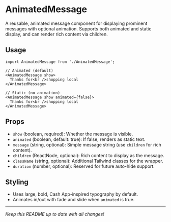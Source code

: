 # AnimatedMessage

A reusable, animated message component for displaying prominent messages with optional animation. Supports both animated and static display, and can render rich content via children.

## Usage
```tsx
import AnimatedMessage from './AnimatedMessage';

// Animated (default)
<AnimatedMessage show>
  Thanks for<br />shopping local
</AnimatedMessage>

// Static (no animation)
<AnimatedMessage show animated={false}>
  Thanks for<br />shopping local
</AnimatedMessage>
```

## Props
- `show` (boolean, required): Whether the message is visible.
- `animated` (boolean, default: true): If false, renders as static text.
- `message` (string, optional): Simple message string (use `children` for rich content).
- `children` (ReactNode, optional): Rich content to display as the message.
- `className` (string, optional): Additional Tailwind classes for the wrapper.
- `duration` (number, optional): Reserved for future auto-hide support.

## Styling
- Uses large, bold, Cash App-inspired typography by default.
- Animates in/out with fade and slide when `animated` is true.

---

_Keep this README up to date with all changes!_ 